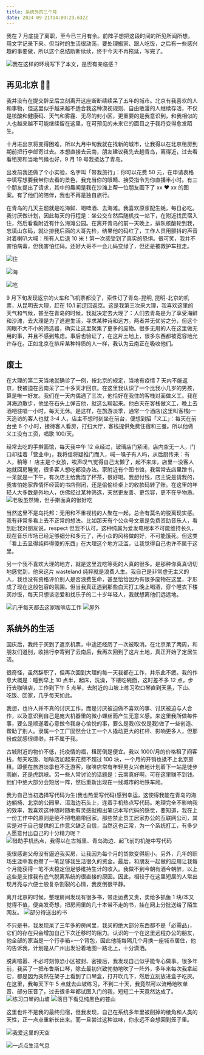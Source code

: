 ```yaml
---
title: 系统外的三个月
date: 2024-09-21T14:09:23.632Z
---
```



我在 7 月底提了离职，至今已三月有余。前阵子想把这段时间的所见所闻所想，用文字记录下来。但当时的生活很动荡，要处理搬家、跟人吃饭，之后有一些感兴趣的事要做，所以这个总结断断续续，终于今天不再拖延，写完了。

![我在这样的环境写下了本文，是否有亲临感？](https://mazzzystar.github.io//images/2022-11-09/IMG_3613.jpg)

## 再见北京 👋🏻

我并没有在提交辞呈后立刻离开这座断断续续呆了五年的城市。北京有我喜欢的人和事物，但这里似乎越来越不适合我这种漠视规则、自由散漫的人继续存活，不仅是核酸和健康码、天气和雾霾、无尽的封小区，更重要的是我意识到，和我相似的人也越来越不可能继续留在这里，在可预见的未来它的面目之于我将变得愈发陌生。

十月进出京将变得困难，所以九月中旬我就在找新的城市，让我得以在北京租房到期前把行李邮寄过去。本想直接去云南，朋友建议我先去趟青岛，离得近，过去看看租房和当地气候也好，9 月 19 号我抵达了青岛。

出发前我还做了个小实验，名字叫「带我旅行」：你可以花费 50 元，在申请表格中填写想要我带你去看的景色，我充当你的眼睛、接受指令为你直播半小时。有三个朋友提出了请求，其中的趣闻是我在沙滩上帮一位朋友画下了 xx ❤ xx 的图案。有了他们的陪伴，我也不再是独自旅行。

在青岛的几天主题就是吃海鲜、喝啤酒、去海滩。我喜欢原浆配生蚝，每日必吃。我讨厌做计划，因此每天的行程是：坐公交车然后随机找一站下，在附近找民宿入住，然后看看附近有什么海滩公园。在离开青岛的前一天晚上，排队核酸轮到我，忘填山东码，就让排我后面的大哥先检，结果他的码红了，工作人员用颤抖的声音对着喇叭大喊：所有人后退 10 米！第一次感受到了真实的恐惧。很可笑，我并不害怕病毒，但我害怕红码。还好大哥不一会儿码变绿了，但还是被救护车拉走。

![住](https://mazzzystar.github.io//images/2022-11-09/IMG_0968.jpg)

![海](https://mazzzystar.github.io//images/2022-11-09/IMG_0873.jpg)

![吃](https://mazzzystar.github.io//images/2022-11-09/IMG_0983.jpg)

9 月下旬发现返京的火车和飞机票都没了，索性订了青岛-昆明, 昆明-北京的机票，从昆明去大理，赶在 10.1 前迂回返京。这是我第三次来大理，我喜欢这里的天气和气候，甚至在青岛的时候，我就决定去大理了：人们去青岛是为了享受海鲜和沙滩，去大理是为了逃避生活，寻求某种诗和远方。两者并无优劣之分，但这个网眼不大不小的筛选器，确实让这里聚集了更多的废物。很多无用的人在这里做无用的事，并且不感到焦虑。事后也验证了，在这片土地上，很多东西都被宽容地允许存在。正如北京在排斥某种特质的人一样，我认为云南正在吸收他们。

## 废土

在大理的第二天当地就确诊了一例，按北京的规定，当地有疫情 7 天内不能返京，我被迫在云南呆了二十多天才回京。在这里我认识了一个比我小几岁的男孩，算是唯一好友。我们在一天内偶遇了三次，他恰好在我住的客栈对面做义工。我在洱海边散步，他坐在石头上弹吉他，就这么聊起来。他白天在客栈做义工，晚上去酒吧驻唱一小时，每天无休。是这样，在旅游淡季，通常一个酒店(这里叫客栈)一天造访的客人也就 3-4 人，店主不想时刻坐在前台，便想到招「义工」：每天在前台坐 6 个小时，接待客人看房，打扫大厅，客栈提供免费住宿和三餐。所以他做义工没有工资，唱歌 100/天。

经常去吃的手擀面馆，每天我中午 12 点经过，玻璃店门紧闭，店内空无一人，门口却挂着「营业中」，我将信将疑推门而入，喊一嗓子有人吗，从后厨传来：有人，稍等！ 店主是个女孩，唉声叹气觉得自己太懒了，起不来床，店里一没客人她就回房睡觉，很多客人想吃都没办法。家附近有个图书馆，我常常去店里蹭书，一呆就是一下午，有次店主给我泡了杯茶，很好喝。我想付钱，店主说是请我的，我害怕她家靠情怀经营的书店倒闭，还是偷偷给桌上的收款码转了账。在这里的年轻人大多数是外地人，仿佛经过某种筛选，天然更友善、更包容，更不在乎物质。
![老板虽然懒，但手擀面真的很好吃](https://mazzzystar.github.io//images/2022-11-09/IMG_3628.jpg)

当然这里不是乌托邦：无用和不重视钱的人聚在一起，总会有莫名的脱离现实感。我有非常多看上去不正常的想法。比如那天有个公众号文章是免费资助音乐人，看到后我对朋友说，respect 但我不认可。这种纯属为爱发电根本不可能维持长久，现在音乐市场已经足够细分和多元了，再小众的风格做的好，不可能饿死。但这类「看上去显得纯粹得傻的东西」在大理这个地方泛滥，让我觉得自己也许不属于这里。

另一个我不喜欢大理的地方，就是这里混吃等死的人真的很多。是那种你真真切切地感觉到，他来这片 wasteland 纯粹就是浪费人生。我自己是非常虚无主义的人，我也没有资格评价别人是否浪费生命，甚至恰恰因为有很多废物在这里，才形成了现在这般包容的氛围。但当我真正遇到那些白天打工晚上喝酒，穿个睡衣下楼买炒饭，每天只想谈恋爱和找乐子的二十岁年轻人，我就想离他们远远地。

![几乎每天都去这家咖啡店工作](https://mazzzystar.github.io//images/2022-11-09/IMG_3199.jpg)
![屋外](https://mazzzystar.github.io//images/2022-11-09/IMG_3281.jpg)

## 系统外的生活

国庆后，我终于买到了返京机票，中途还经历了一次被取消。在北京呆了两周，和朋友们道别，收拾行李寄到了云南后，我再次回到了这片土地，真正开始了定居生活。

很奇怪，虽然辞职了，但再次回到大理的每一天我都在工作，并乐此不疲。我的作息大概是：睡到早上 10 点半，起床，洗澡，下楼吃碗面，这时差不多 12 点，步行去咖啡店，工作到下午 5 点半，去附近的山坡上练习吹口琴直到天黑，下山、吃饭、回家，几乎每天如此。

我想，也许人并不真的讨厌工作，而是讨厌被迫做不喜欢的事、讨厌被迫与人合作，以及意识到自己是庞大机器里的微小螺丝而产生无意义感。来这里我所做每件事，要么是顺遂着心意做令我身心愉悦的事，要么是我(仅仅是我)做了一些创造、帮助了别人。隶属一个工厂固然会让工一个人撬动更大的杠杆、影响更多人，但那份成就感很缥缈，并不属于我。

古城附近的物价不低，托疫情的福，租房倒是便宜。我以 1000/月的价格租了间客栈，每天吃饭、咖啡店加起来花费不超过 100 块，一个月的开销也抵不上北京房租。即便在旅游淡季也不乏游客，咖啡店常有年轻男女兴奋地计划着下一站是徒步雨崩，还是虎跳峡。另一些人常讨论的话题是：云南真好啊，可在这里赚不到钱。他们中绝大部分会短居一阵，然后重新出现在一线城市的地铁车厢。

我为自己当初选择写代码为生(我也热爱写代码)感到幸运，这使得我能在青岛的海边躺椅、北京的公园里、洱海边石头上，连着手机热点写代码。地理完全不影响我的效率，我喜欢这种随时随地有灵感就掏出笔记本写代码的感觉，要知道，我在上一份工作中的原则是绝不把电脑带回家。那些禁止员工居家办公的互联网公司，其实是对于自己提供的工作意义缺乏自信，当然这也正常，为一个系统打工，有多少人愿意付出自己的十分精力呢？
![借助手机热点，我得以在古城里、青岛海边、起飞前的机舱中写代码](https://mazzzystar.github.io//images/2022-11-09/CodingAnywhere.jpg)

我很感谢父母没有逼迫我买房，让我因为每个月的贷款变得胆小。另外，几年的职场生涯中我也攒了一笔足够我生活很久的资金。最后，和朋友一起做的应用让我每个月能获得一笔不太稳定但足够维持生计的收入。我做不到今朝有酒今朝醉，以上这些是支撑我有底气脱离系统的很直接的原因。因此，相较于在这里短居的人常出现月亮与六便士般复杂割裂的心情，我反倒很平静。

离开北京的时候，整理房间发现有很多书，带走运费又贵，卖给多抓鱼 1 块/本又觉得不值，便突发奇想，把房间里的几十本带不走的书，挂在网上分批送给了陌生网友。
![部分待送出的书](https://mazzzystar.github.io//images/2022-11-09/IMG_2942.jpg)

不只是书，我发现呆了三年多的房间里，我买的绝大部分东西都不是「必需品」，它们的存在只会增加自己下次迁移时的阻力。认识的一个在这里远程办公的朋友，他全部的家当是一个行李箱+一个背包，因此他能每隔几个月换一座城市居住，他的告诉我，计划是从广州出发沿着地图一路北上，十分潇洒。

脱离喧嚣、不必时刻惊恐小区被封、密接后，我发现自己似乎能专心做事。很多年前，我买了一把布鲁斯口琴，除去最初兴致勃勃地吹了一阵外，多年来每次我拿起它，都是因为突然在架子上看到了口琴盒，打开吹几下，然后立刻放进盒子吃灰。在这里，我每天下午 5 点就去山坡练习，不到二十天，我竟然可以流畅地吹单音、部分压音了，过去很多年都试图入门的我，短短二十天竟然达成了。
![练习口琴的山坡](https://mazzzystar.github.io//images/2022-11-09/IMG_4013.jpg)
![落日下看见纯黑色的苍山](https://mazzzystar.github.io//images/2022-11-09/DSC02560.JPG)

这里也许不是我的最终归宿，但我发现，自己在系统多年里被削掉的棱角和人类的天性，正一点点重新长出来。而一旦尝过这种滋味，你永远不会想回到笼子里。

![我爱这里的天空](https://mazzzystar.github.io//images/2022-11-09/IMG_4064.jpg)

![一点点生活气息](https://mazzzystar.github.io/images/2022-11-09/IMG_4208.JPG)
